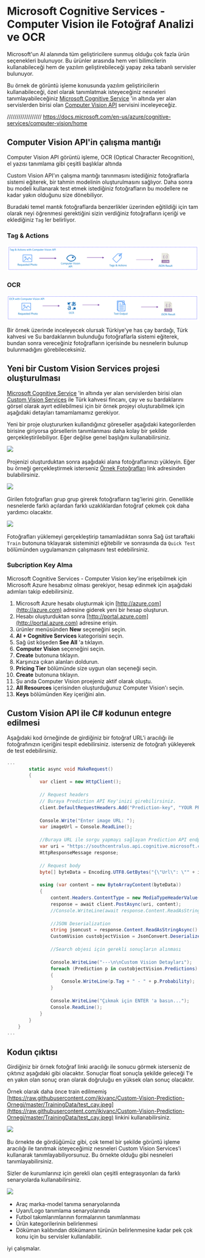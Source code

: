 # Microsoft Cognitive Services - Computer Vision ile Fotoğraf Analizi ve OCR

Microsoft'un AI alanında tüm geliştiricilere sunmuş olduğu çok fazla ürün seçenekleri bulunuyor. Bu ürünler arasında hem veri bilimcilerin kullanabileceği hem de yazılım geliştirebileceği yapay zeka tabanlı servisler bulunuyor.

Bu örnek de görüntü işleme konusunda yazılım geliştiricilerin kullanabileceği, özel olarak tanımlatmak isteyeceğiniz nesneleri tanımlayabileceğiniz 
[Microsoft Cognitive Service](http://www.microsoft.com/cognitive) 'in altında yer alan servislerden birisi olan [Computer Vision API](https://azure.microsoft.com/en-us/services/cognitive-services/computer-vision/) servisini inceleyeceğiz. 




//////////////////
https://docs.microsoft.com/en-us/azure/cognitive-services/computer-vision/home

## Computer Vision API'in çalışma mantığı
Computer Vision API görüntü işleme, OCR (Optical Character Recognition), el yazısı tanımlama gibi çeşitli başlıklar altında  

Custom Vision API'ın çalışma mantığı tanınmasını istediğiniz fotoğraflarla sistemi eğiterek, bir tahmin modelinin oluşturulmasını sağlıyor. Daha sonra bu modeli kullanarak test etmek istediğiniz fotoğrafların bu modellere ne kadar yakın olduğunu size dönebiliyor.

Buradaki temel mantık fotoğraflarda benzerlikler üzerinden eğitildiği için tam olarak neyi öğrenmesi gerektiğini sizin verdiğiniz fotoğrafların içeriği ve eklediğiniz ``Tag`` ler belirliyor.

### Tag & Actions
![](screenshots/computer-vision-tag.png) 

### OCR
![](screenshots/computer-vision-ocr.png) 


Bir örnek üzerinde inceleyecek olursak Türkiye'ye has çay bardağı, Türk kahvesi ve Su bardaklarının bulunduğu fotoğraflarla sistemi eğiterek, bundan sonra vereceğiniz fotoğrafların içerisinde bu nesnelerin bulunup bulunmadığını görebileceksiniz.

## Yeni bir Custom Vision Services projesi oluşturulması

[Microsoft Cognitive Service](http://www.microsoft.com/cognitive) 'in altında yer alan servislerden birisi olan [Custom Vision Services](http://www.customvision.ai) ile Türk kahvesi fincanı, çay ve su bardaklarını görsel olarak ayırt edilebilmesi için bir örnek projeyi oluşturabilmek için aşağıdaki detayları tamamlamamız gerekiyor.

Yeni bir proje oluştururken kullandığınız göreseller aşağıdaki kategorilerden birisine giriyorsa görsellerin tanımlanması daha kolay bir şekilde gerçekleştirilebiliyor. Eğer değilse genel başlığını kullanabilirsiniz.

![](screenshots/customvision.png)


Projenizi oluşturduktan sonra aşağıdaki alana fotoğraflarınızı yükleyin. Eğer bu örneği gerçekleştirmek isterseniz [Örnek Fotoğrafları](https://github.com/ikivanc/Custom-Vision-Prediction-Ornegi/tree/master/TrainingData/Office) link adresinden bulabilirsiniz.

![](screenshots/customvision_load.png)

Girilen fotoğrafları grup grup girerek fotoğrafların tag'lerini girin. Genellikle nesnelerde farklı açılardan farklı uzaklıklardan fotoğraf çekmek çok daha yardımcı olacaktır. 

![](screenshots/customvision_train.png)

Fotoğrafları yüklemeyi gerçekleştirip tamamladıktan sonra Sağ üst taraftaki ``Train`` butonuna tıklayarak sisteminizi eğitebilir ve sonrasında da ``Quick Test`` bölümünden uygulamanızın çalışmasını test edebilirsiniz.


### Subcription Key Alma 
Microsoft Cognitive Services - Computer Vision key'ine erişebilmek için Microsoft Azure hesabınız olması gerekiyor, hesap edinmek için aşağıdaki adımları takip edebilirsiniz.
1. Microsoft Azure hesabı oluşturmak için [http://azure.com](http://azure.com) adresine giderek yeni bir hesap oluşturun.
1. Hesabı oluşturduktan sonra [http://portal.azure.com](http://portal.azure.com) adresine erişin.
1. ürünler menüsünden **New** seçeneğini seçin.
1. **AI + Cognitive Services** kategorisini seçin.
1. Sağ üst köşeden **See All** 'a tıklayın.
1. **Computer Vision** seçeneğini seçin.
1. **Create** butonuna tıklayın.
1. Karşınıza çıkan alanları doldurun.
1. **Pricing Tier** bölümünde size uygun olan seçeneği seçin.
1. **Create** butonuna tıklayın.
1. Şu anda Computer Vision proejeniz aktif olarak oluştu.
1. **All Resources** içerisinden oluşturduğunuz Computer Vision'ı seçin.
1. **Keys** bölümünden Key içeriğini alın.

## Custom Vision API ile C# kodunun entegre edilmesi
Aşağıdaki kod örneğinde de girdiğiniz bir fotoğraf URL'i aracılığı ile fotoğrafınızın içeriğini tespit edebilirsiniz. isterseniz de fotoğrafı yükleyerek de test edebilirsiniz.

```csharp
...
        static async void MakeRequest()
        {
            var client = new HttpClient();

            // Request headers
            // Buraya Prediction API Key'inizi girebilirsiniz.
            client.DefaultRequestHeaders.Add("Prediction-key", "YOUR PREDICTION KEY");

            Console.Write("Enter image URL: ");
            var imageUrl = Console.ReadLine();

            //Buraya URL ile sorgu yapmayı sağlayan Prediction API endpoint'inizi ekleyin
            var uri = "https://southcentralus.api.cognitive.microsoft.com/customvision/v1.1/Prediction/b03e07f6-9faa-4a91-b652-745467d3fbd4/url";
            HttpResponseMessage response;

            // Request body
            byte[] byteData = Encoding.UTF8.GetBytes("{\"Url\": \"" + imageUrl + "\"}");

            using (var content = new ByteArrayContent(byteData))
            {
                content.Headers.ContentType = new MediaTypeHeaderValue("application/json");
                response = await client.PostAsync(uri, content);
                //Console.WriteLine(await response.Content.ReadAsStringAsync());

                //JSON Deserialization
                string jsoncust = response.Content.ReadAsStringAsync().Result;
                CustomVision custobjectVision = JsonConvert.DeserializeObject<CustomVision>(jsoncust);

                //Search objesi için gerekli sonuçların alınması

                Console.WriteLine("---\n\nCustom Vision Detayları");
                foreach (Prediction p in custobjectVision.Predictions)
                {
                    Console.WriteLine(p.Tag + " - " + p.Probability);
                }

                Console.WriteLine("Çıkmak için ENTER 'a basın...");
                Console.ReadLine();
            }
        }
    }
...
```

## Kodun çıktısı

Girdiğiniz bir örnek fotoğraf linki aracılığı ile sonucu görmek isterseniz de çıktınız aşağıdaki gibi olacaktır. Sonuçlar float sonuçla şekilde geleceği 1'e en yakın olan sonuç oran olarak doğruluğu en yüksek olan sonuç olacaktır.

Örnek olarak daha önce train edilmemiş [https://raw.githubusercontent.com/ikivanc/Custom-Vision-Prediction-Ornegi/master/TrainingData/test_cay.jpeg](https://raw.githubusercontent.com/ikivanc/Custom-Vision-Prediction-Ornegi/master/TrainingData/test_cay.jpeg) linkini kullanabilirsiniz.

![](screenshots/customvision_result.png)

Bu örnekte de gördüğümüz gibi, çok temel bir şekilde görüntü işleme aracılığı ile tanıtmak isteyeceğimiz nesneleri Custom Vision Services'i kullanarak tanımlayabiliyorsunuz. Bu örnekte olduğu gibi nesneleri tanımlayabilirsiniz.

Sizler de kurumlarınız için gerekli olan çeşitli entegrasyonları da farklı senaryolarda kullanabilirsiniz.

![](screenshots/customvision_output.png)

* Araç marka-model tanıma senaryolarında
* Uyarı/Logo tanımlama senaryolarında
* Futbol takımlarımlarının formalarının tanımlanması
* Ürün kategorilerinin belirlenmesi
* Döküman kalıbından dökümanın türünün belirlenmesine kadar pek çok konu için bu servisler kullanılabilir.

iyi çalışmalar.